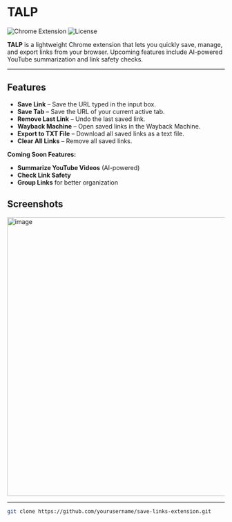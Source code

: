 # TALP

![Chrome Extension](https://img.shields.io/badge/Chrome-Extension-blue?logo=google-chrome)
![License](https://img.shields.io/badge/License-MIT-green)

**TALP** is a lightweight Chrome extension that lets you quickly save, manage, and export links from your browser. Upcoming features include AI-powered YouTube summarization and link safety checks.

---

## Features

- **Save Link** – Save the URL typed in the input box.  
- **Save Tab** – Save the URL of your current active tab.  
- **Remove Last Link** – Undo the last saved link.  
- **Wayback Machine** – Open saved links in the Wayback Machine.  
- **Export to TXT File** – Download all saved links as a text file.  
- **Clear All Links** – Remove all saved links.  

**Coming Soon Features:**

- **Summarize YouTube Videos** (AI-powered)  
- **Check Link Safety**  
- **Group Links** for better organization  


## Screenshots
<img width="768" height="645" alt="image" src="https://github.com/user-attachments/assets/e82e2fff-5277-4d74-9c9b-5068622fa03c" />







---

   ```bash
   git clone https://github.com/yourusername/save-links-extension.git
